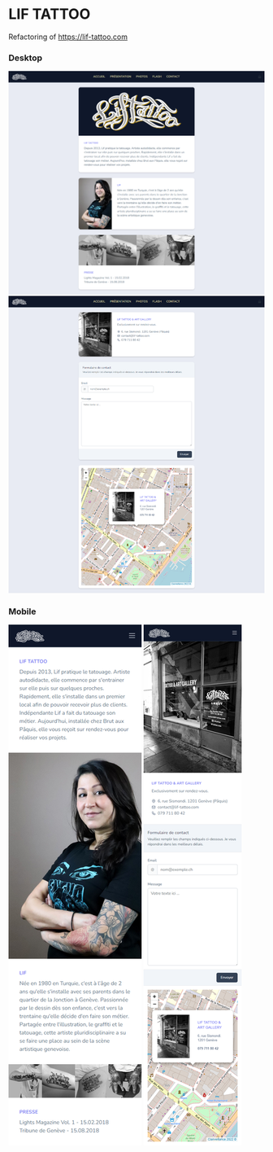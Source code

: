 # LIF TATTOO

Refactoring of https://lif-tattoo.com

### Desktop

![Desktop](assets/img/info_capture_desktop_002.png "Desktop")
![Desktop](assets/img/contact_capture_desktop_001.png "Desktop")

### Mobile

![Mobile](assets/img/info_capture_mobile_002.png "Mobile")
![Mobile](assets/img/contact_capture_mobile_001.png "Mobile")
